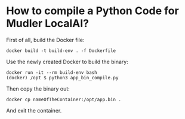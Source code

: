 # How to compile a Python Code for Mudler LocalAI?

First of all, build the Docker file:

```
docker build -t build-env . -f Dockerfile
```

Use the newly created Docker to build the binary:

```
docker run -it --rm build-env bash
(docker) /opt $ python3 app_bin_compile.py
```

Then copy the binary out:

```
docker cp nameOfTheContainer:/opt/app.bin .
```

And exit the container.
